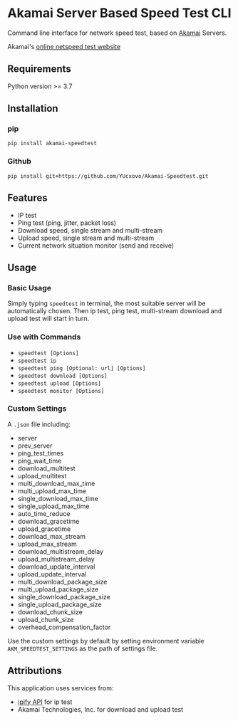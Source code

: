 # Akamai Server Based Speed Test CLI

Command line interface for network speed test, based on [Akamai](https://www.linode.com/) Servers.

Akamai's [online netspeed test website](https://www.linode.com/speed-test/)

## Requirements

Python version >= 3.7

## Installation

### pip
`pip install akamai-speedtest`

### Github
`pip install git+https://github.com/YUcxovo/Akamai-Speedtest.git`

## Features

- IP test
- Ping test (ping, jitter, packet loss)
- Download speed, single stream and multi-stream
- Upload speed, single stream and multi-stream
- Current network situation monitor (send and receive)

## Usage

### Basic Usage
Simply typing `speedtest` in terminal, the most suitable server will be automatically chosen. Then ip test, ping test, multi-stream download and upload test will start in turn.

### Use with Commands

- `speedtest [Options]`
- `speedtest ip`
- `speedtest ping [Optional: url] [Options]` 
- `speedtest download [Options]`
- `speedtest upload [Options]`
- `speedtest monitor [Options]`
  
### Custom Settings

A `.json` file including:
- server
- prev_server
- ping_test_times
- ping_wait_time
- download_multitest
- upload_multitest
- multi_download_max_time
- multi_upload_max_time
- single_download_max_time
- single_upload_max_time
- auto_time_reduce
- download_gracetime
- upload_gracetime
- download_max_stream
- upload_max_stream
- download_multistream_delay
- upload_multistream_delay
- download_update_interval
- upload_update_interval
- multi_download_package_size
- multi_upload_package_size
- single_download_package_size
- single_upload_package_size
- download_chunk_size
- upload_chunk_size
- overhead_compensation_factor

Use the custom settings by default by setting environment variable `AKM_SPEEDTEST_SETTINGS` as the path of settings file.

## Attributions

This application uses services from:
- [ipify API](https://www.ipify.org/) for ip test
- Akamai Technologies, Inc. for download and upload test
